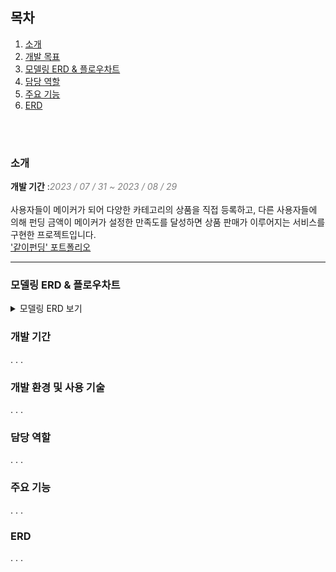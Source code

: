 ## 목차  
  
1. [소개](#소개)
2. [개발 목표](#개발-목표)
3. [모델링 ERD & 플로우차트](#모델링-ERD-&-플로우차트)
4. [담당 역할]()
5. [주요 기능]()
6. [ERD]()

<br>
<br>

### 소개  
**개발 기간** :*<span style = "color:gray">2023 / 07 / 31 ~ 2023 / 08 / 29</span>*  
<br>
사용자들이 메이커가 되어 다양한 카테고리의 상품을 직접 등록하고, 다른 사용자들에 의해 펀딩 금액이 메이커가 설정한 만족도를 달성하면 상품 판매가 이루어지는 서비스를 구현한 프로젝트입니다.  
['같이펀딩' 포트폴리오](https://ten-pond-80a.notion.site/ff46870bf6d54c4f888509d44df234d2?pvs=4)

---  
### 모델링 ERD & 플로우차트
<details><summary>모델링 ERD 보기</summary><br> ![같이펀딩ERD](https://github.com/http-kjs/SecondProject/assets/124488773/5698c01e-7663-432e-b192-ec09eb23ed2e)</details>

### 개발 기간
.
.
.


### 개발 환경 및 사용 기술
.
.
.


### 담당 역할
.
.
.

### 주요 기능
.
.
.

### ERD

.
.
.
